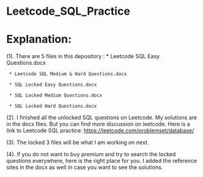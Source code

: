 # Leetcode_SQL_Practice

# Explanation:

(1). There are 5 files in this depository :
     *  Leetcode SQL Easy Questions.docx
     
     * Leetcode SQL Medium & Hard Questions.docx
     
     * SQL Locked Easy Questions.docx
     
     * SQL Locked Medium Questions.docx
     
     * SQL Locked Hard Questions.docx
         
(2). I finished all the unlocked SQL questions on Leetcode. My solutions are in the docx files. But you can find more discussion on            leetcode. Here is a link to Leetcode SQL practice: https://leetcode.com/problemset/database/         
     
(3). The locked 3 files will be what I am working on next. 

(4). If you  do not want to buy premium and try to search the locked questions everywhere, here is the right place 
     for you. I added the reference sites in the docx as well in case you want to see the solutions. 
     
  
 
